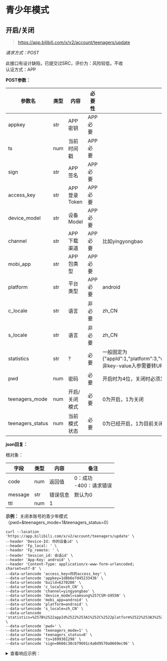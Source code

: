 # 青少年模式
## 开启/关闭
> https://app.bilibili.com/x/v2/account/teenagers/update

*请求方式：POST*

此接口有设计缺陷，已提交过SRC，评价为：风险较低，不收</br>
认证方式：APP

**POST参数：**

| 参数名    | 类型  | 内容    | 必要性     | 备注  |
|--------|-----|-------|---------|-----|
| appkey | str | APP密钥 | APP必要 |     |
| ts     | num | 当前时间戳 | APP必要 |     |
| sign   | str | APP签名 | APP必要 |     |
| access_key   | str |  APP登录Token | APP必要 |     |
| device_model   | str | 设备 Model | APP必要 |     |
| channel | str | APP下载渠道 | APP必要 | 比如yingyongbao |
| mobi_app | str |APP 包类型 | APP必要 |  |
| platform | str |平台类型| APP必要 | android |
| c_locale | str |语言| 非必要 | zh_CN |
| s_locale | str |语言| 非必要 | zh_CN |
| statistics | str | ? | 必要 | 一般固定为{"appId":1,"platform":3,"version":"7.27.0","abtest":""},非key-value入参需要转URL编码 |
| pwd | num |密码| 必要 | 开启时为4位，关闭时必须为空 |
| teenagers_mode | num |开启/关闭模式| 必要 | 0为开启，1为关闭 |
| teenagers_status | num |当前模式状态| 必要 | 0为已经开启，1为目前关闭 |

**json回复：**

根对象：

| 字段    | 类型   | 内容     | 备注                         |
| ------- | ------ | -------- | ---------------------------- |
| code    | num    | 返回值   | 0：成功 <br />-400：请求错误 |
| message | str    | 错误信息 | 默认为0                      |
| ttl     | num    | 1        |                  |

**示例：**
关闭本账号的青少年模式（pwd=&teenagers_mode=1&teenagers_status=0）
```shell
curl --location 'https://app.bilibili.com/x/v2/account/teenagers/update' \
--header 'Device-Id: 你的设备id' \
--header 'Fp_local: ' \
--header 'Fp_remote: ' \
--header 'Session_id: 会话id' \
--header 'App-Key: android' \
--header 'Content-Type: application/x-www-form-urlencoded; charset=utf-8' \
--data-urlencode 'access_key=你的access_key' \
--data-urlencode 'appkey=1d8b6e7d45233436' \
--data-urlencode 'build=6270200' \
--data-urlencode 'c_locale=zh_CN' \
--data-urlencode 'channel=yingyongbao' \
--data-urlencode 'device_model=samsung%257CSM-G955N' \
--data-urlencode 'mobi_app=android' \
--data-urlencode 'platform=android' \
--data-urlencode 's_locale=zh_CN' \
--data-urlencode 'statistics=%257B%2522appId%2522%253A1%252C%2522platform%2522%253A3%252C%2522version%2522%253A%25226.27.0%2522%252C%2522abtest%2522%253A%2522%2522%257D' \
--data-urlencode 'pwd=' \
--data-urlencode 'teenagers_mode=1' \
--data-urlencode 'teenagers_status=0' \
--data-urlencode 'ts=1699301298' \
--data-urlencode 'sign=0666c38cb79691c4a0d9570a0669ec96' \
```

<details>
<summary>查看响应示例：</summary>
  
```json
{
    "code": 0,
    "message": "0",
    "ttl": 1
}
```
pwd有数值时
```json
{
    "code": -400,
    "message": "关闭时密码必须为空",
    "ttl": 1
}
```

</details>
